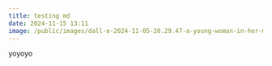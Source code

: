 ```yaml
---
title: testing md
date: 2024-11-15 13:11
image: /public/images/dall·e-2024-11-05-20.29.47-a-young-woman-in-her-mid-20s-with-a-warm-approachable-smile-and-expressive-brown-or-hazel-eyes-suggesting-a-playful-personality.-her-hair-is-shoulde.webp
---
```

yoyoyo
